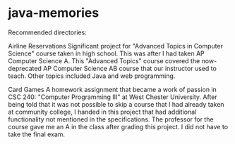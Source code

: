 # java-memories
Recommended directories:

Airline Reservations
Significant project for "Advanced Topics in Computer Science" course taken in high school. This was after I had taken AP
Computer Science A. This "Advanced Topics" course covered the now-deprecated AP Computer Science AB course that
our instructor used to teach. Other topics included Java and web programming.

Card Games
A homework assignment that became a work of passion in CSC 240: "Computer Programming III" at West Chester University. 
After being told that it was not possible to skip a course that I had already taken at community college, I handed 
in this project that had additional functionality not mentioned in the specifications. The professor for the course gave
me an A in the class after grading this project. I did not have to take the final exam. 
        